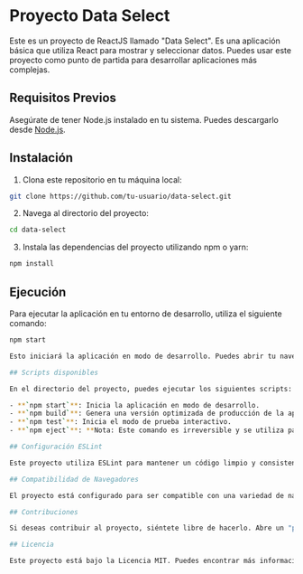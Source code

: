 # Proyecto Data Select

Este es un proyecto de ReactJS llamado "Data Select". Es una aplicación básica que utiliza React para mostrar y seleccionar datos. Puedes usar este proyecto como punto de partida para desarrollar aplicaciones más complejas.

## Requisitos Previos

Asegúrate de tener Node.js instalado en tu sistema. Puedes descargarlo desde [Node.js](https://nodejs.org/).

## Instalación

1. Clona este repositorio en tu máquina local:

```bash
git clone https://github.com/tu-usuario/data-select.git
```

2. Navega al directorio del proyecto:

```bash
cd data-select
```

3. Instala las dependencias del proyecto utilizando npm o yarn:

```bash
npm install
```

## Ejecución
Para ejecutar la aplicación en tu entorno de desarrollo, utiliza el siguiente comando:

```bash
npm start

Esto iniciará la aplicación en modo de desarrollo. Puedes abrir tu navegador en http://localhost:3000 para ver la aplicación en funcionamiento. La página se recargará automáticamente si realizas cambios en el código fuente.

## Scripts disponibles

En el directorio del proyecto, puedes ejecutar los siguientes scripts:

- **`npm start`**: Inicia la aplicación en modo de desarrollo.
- **`npm build`**: Genera una versión optimizada de producción de la aplicación en la carpeta "build".
- **`npm test`**: Inicia el modo de prueba interactivo.
- **`npm eject`**: **Nota: Este comando es irreversible y se utiliza para "expulsar" las configuraciones de React para una personalización avanzada.

## Configuración ESLint

Este proyecto utiliza ESLint para mantener un código limpio y consistente. Puedes personalizar las reglas de ESLint según tus preferencias en el archivo .eslintrc.

## Compatibilidad de Navegadores

El proyecto está configurado para ser compatible con una variedad de navegadores en ambientes de producción. Puedes ajustar la configuración de navegadores en el archivo package.json en la sección "browserslist".

## Contribuciones

Si deseas contribuir al proyecto, siéntete libre de hacerlo. Abre un "pull request" con tus mejoras o soluciones a problemas, y estaré encantado de revisarlas.

## Licencia

Este proyecto está bajo la Licencia MIT. Puedes encontrar más información en el archivo LICENSE.